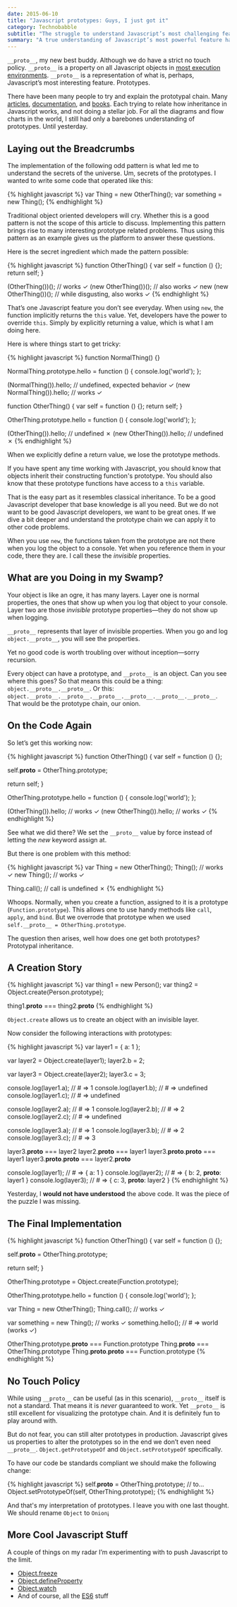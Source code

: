 ```yaml
---
date: 2015-06-10
title: "Javascript prototypes: Guys, I just got it"
category: Technobabble
subtitle: "The struggle to understand Javascript’s most challenging feature"
summary: "A true understanding of Javascript’s most powerful feature has thus far eluding me, up until yesterday. Prototypes can be confusing to developers, so I break down the process it took me to deconstruct this feature, while at the same time showing off a rather interesting Javascript pattern."
---
```


`__proto__`, my new best buddy. Although we do have a strict no touch policy. `__proto__` is a property on all Javascript objects in [most execution environments][1]. `__proto__` is a representation of what is, perhaps, Javascript’s most interesting feature. Prototypes.

There have been many people to try and explain the prototypal chain. Many [articles][2], [documentation][3], and [books][4]. Each trying to relate how inheritance in Javascript works, and not doing a stellar job. For all the diagrams and flow charts in the world, I still had only a barebones understanding of prototypes. Until yesterday.

## Laying out the Breadcrumbs
The implementation of the following odd pattern is what led me to understand the secrets of the universe. Um, secrets of the prototypes. I wanted to write some code that operated like this:

{% highlight javascript %}
var Thing = new OtherThing();
var something = new Thing();
{% endhighlight %}

Traditional object oriented developers will cry. Whether this is a good pattern is not the scope of this article to discuss. Implementing this pattern brings rise to many interesting prototype related problems. Thus using this pattern as an example gives us the platform to answer these questions.

Here is the secret ingredient which made the pattern possible:

{% highlight javascript %}
function OtherThing() {
  var self = function () {};
  return self;
}

(OtherThing())();         // works ✓
(new OtherThing())();     // also works ✓
new (new OtherThing())(); // while disgusting, also works ✓
{% endhighlight %}

That’s one Javascript feature you don’t see everyday. When using `new`, the function implicitly returns the `this` value. Yet, developers have the power to override `this`. Simply by explicitly returning a value, which is what I am doing here.

Here is where things start to get tricky:

{% highlight javascript %}
function NormalThing() {}

NormalThing.prototype.hello = function () {
  console.log('world');
};

(NormalThing()).hello;     // undefined, expected behavior ✓
(new NormalThing()).hello; // works ✓

function OtherThing() {
  var self = function () {};
  return self;
}

OtherThing.prototype.hello = function () {
  console.log('world');
};

(OtherThing()).hello;     // undefined ✗
(new OtherThing()).hello; // undefined ✗
{% endhighlight %}

When we explicitly define a return value, we lose the prototype methods.

If you have spent any time working with Javascript, you should know that objects inherit their constructing function's prototype. You should also know that these prototype functions have access to a `this` variable.

That is the easy part as it resembles classical inheritance. To be a good Javascript developer that base knowledge is all you need. But we do not want to be good Javascript developers, we want to be great ones. If we dive a bit deeper and understand the prototype chain we can apply it to other code problems.

When you use `new`, the functions taken from the prototype are not there when you log the object to a console. Yet when you reference them in your code, there they are. I call these the *invisible* properties.

## What are you Doing in my Swamp?
Your object is like an ogre, it has many layers. Layer one is normal properties, the ones that show up when you log that object to your console. Layer two are those *invisible* prototype properties&mdash;they do not show up when logging.

`__proto__` represents that layer of invisible properties. When you go and log  `object.__proto__`, you will see the properties.

Yet no good code is worth troubling over without inception&mdash;sorry recursion.

Every object can have a prototype, and `__proto__` is an object. Can you see where this goes? So that means this could be a thing: `object.__proto__.__proto__`. Or this: `object.__proto__.__proto__.__proto__.__proto__.__proto__.__proto__`. That would be the prototype chain, our onion.

## On the Code Again
So let’s get this working now:

{% highlight javascript %}
function OtherThing() {
  var self = function () {};

  self.__proto__ = OtherThing.prototype;  

  return self;
}

OtherThing.prototype.hello = function () {
  console.log('world');
};

(OtherThing()).hello;     // works ✓
(new OtherThing()).hello; // works ✓
{% endhighlight %}

See what we did there? We set the `__proto__` value by force instead of letting the *new* keyword assign at.

But there is one problem with this method:

{% highlight javascript %}
var Thing = new OtherThing();
Thing();     // works ✓
new Thing(); // works ✓

Thing.call(); // call is undefined ✗
{% endhighlight %}

Whoops. Normally, when you create a function, assigned to it is a prototype (`Function.prototype`). This allows one to use handy methods like `call`, `apply`, and `bind`. But we overrode that prototype when we used `self.__proto__ = OtherThing.prototype`.

The question then arises, well how does one get both prototypes? Prototypal inheritance.

## A Creation Story
{% highlight javascript %}
var thing1 = new Person();
var thing2 = Object.create(Person.prototype);

thing1.__proto__ === thing2.__proto__
{% endhighlight %}

`Object.create` allows us to create an object with an invisible layer.

Now consider the following interactions with prototypes:

{% highlight javascript %}
var layer1 = { a: 1 };

var layer2 = Object.create(layer1);
layer2.b = 2;

var layer3 = Object.create(layer2);
layer3.c = 3;

console.log(layer1.a); // # => 1
console.log(layer1.b); // # => undefined
console.log(layer1.c); // # => undefined

console.log(layer2.a); // # => 1
console.log(layer2.b); // # => 2
console.log(layer2.c); // # => undefined

console.log(layer3.a); // # => 1
console.log(layer3.b); // # => 2
console.log(layer3.c); // # => 3

layer3.__proto__ === layer2
layer2.__proto__ === layer1
layer3.__proto__.__proto__ === layer1
layer3.__proto__.__proto__ === layer2.__proto__

console.log(layer1); // # => { a: 1 }
console.log(layer2); // # => { b: 2, __proto__: layer1 }
console.log(layer3); // # => { c: 3, __proto__: layer2 }
{% endhighlight %}

Yesterday, I **would not have understood** the above code. It was the piece of the puzzle I was missing.

## The Final Implementation
{% highlight javascript %}
function OtherThing() {
  var self = function () {};

  self.__proto__ = OtherThing.prototype;

  return self;
}

OtherThing.prototype = Object.create(Function.prototype);

OtherThing.prototype.hello = function () {
  console.log('world');
};

var Thing = new OtherThing();
Thing.call();                // works ✓

var something = new Thing(); // works ✓
something.hello();           // # => world (works ✓)

OtherThing.prototype.__proto__ === Function.prototype
Thing.__proto__ === OtherThing.prototype
Thing.__proto__.__proto__ === Function.prototype
{% endhighlight %}

## No Touch Policy
While using `__proto__` can be useful (as in this scenario), `__proto__` itself is not a standard. That means it is *never* guaranteed to work. Yet `__proto__` is still excellent for visualizing the prototype chain. And it is definitely fun to play around with.

But do not fear, you can still alter prototypes in production. Javascript gives us properties to alter the prototypes so in the end we don’t even need `__proto__`. `Object.getPrototypeOf` and `Object.setPrototypeOf` specifically.

To have our code be standards compliant we should make the following change:

{% highlight javascript %}
self.__proto__ = OtherThing.prototype;
// to...
Object.setPrototypeOf(self, OtherThing.prototype);
{% endhighlight %}

And that's my interpretation of prototypes. I leave you with one last thought. We should rename `Object` to `Onion`¡

## More Cool Javascript Stuff
A couple of things on my radar I’m experimenting with to push Javascript to the limit.

- [Object.freeze][5]
- [Object.defineProperty][6]
- [Object.watch][7]
- And of course, all the [ES6][8] stuff

[1]: https://developer.mozilla.org/en-US/docs/Web/JavaScript/Reference/Global_Objects/Object/proto "MDN __proto__"
[2]: http://davidwalsh.name/javascript-objects "Kyle Simpson on Javascript Inheritance"
[3]: https://developer.mozilla.org/en-US/docs/Web/JavaScript/Inheritance_and_the_prototype_chain "MDN Prototype Chain"
[4]: http://www.amazon.com/JavaScript-Patterns-Stoyan-Stefanov/dp/0596806752 "Javascript Patterns by Stoyan Stefanov on Amazon"
[5]: https://developer.mozilla.org/en-US/docs/Web/JavaScript/Reference/Global_Objects/Object/freeze "MDN Object.freeze"
[6]: https://developer.mozilla.org/en-US/docs/Web/JavaScript/Reference/Global_Objects/Object/defineProperty "MDN Object.defineProperty"
[7]: https://developer.mozilla.org/en-US/docs/Web/JavaScript/Reference/Global_Objects/Object/watch "MDN Object.watch"
[8]: https://babeljs.io/docs/learn-es2015/ "BabelJS learn ES6"
